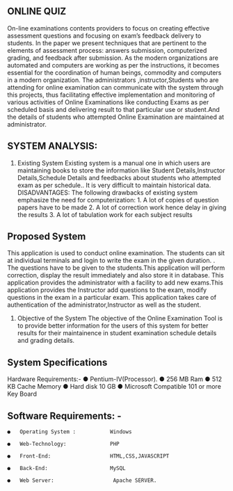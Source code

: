 ## ONLINE QUIZ
On-line examinations contents providers to focus on creating effective assessment questions and focusing on exam’s feedback delivery to students. In the paper we present techniques that are pertinent to the elements of assessment process: answers submission, computerized grading, and feedback after submission.
As the modern organizations are automated and computers are working as per the instructions, it becomes essential for the coordination of human beings, commodity and computers in a modern organization. 
The administrators ,instructor,Students who are attending for online examination can communicate with the system through this projects, thus facilitating effective implementation and monitoring of various activities of Online Examinations like conducting Exams as per scheduled basis and delivering result to that particular use or student.And the details of students who attempted Online Examination are maintained at administrator.

## SYSTEM ANALYSIS:
1. Existing System
Existing system is a manual one in which users are maintaining books to store the information like Student Details,Instructor Details,Schedule Details and feedbacks about students who attempted exam as per schedule.. It is very difficult to maintain historical data. 
DISADVANTAGES:
The following drawbacks of existing system emphasize the need for computerization:
       1. A lot of copies of question papers have to be made
       2. A lot of correction work hence delay in giving the results
       3. A lot of tabulation work for each subject results
## Proposed System  

This application is used to conduct online  examination.  The students can sit at individual terminals and login to write the exam in the given duration. . The questions have to be given to the students.This application will perform correction, display the result immediately and also store it in database. This application provides the administrator with a facility to add new exams.This application provides the  Instructor  add questions to the exam, modify questions in the exam in a particular exam. This application takes care of authentication of the administrator,Instructor as well as the student.
1.	Objective of the System
The objective of the Online Examination  Tool is to provide better information for the users of this system for better results for their maintainence in student examination schedule details and grading details.
                      
## System Specifications
Hardware Requirements:-
●	Pentium-IV(Processor). 
●	256 MB Ram
●	512 KB Cache Memory
●	Hard disk 10 GB 
●	Microsoft Compatible 101 or more Key Board



## Software Requirements: -

    ●	Operating System :           Windows

    ●	Web-Technology:              PHP

    ●	Front-End:                   HTML,CSS,JAVASCRIPT

    ●	Back-End:                    MySQL

    ●	Web Server:                   Apache SERVER.
